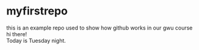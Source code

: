 # myfirstrepo
this is an example repo used to show how github works in our gwu course  
hi there!  
Today is Tuesday night.
